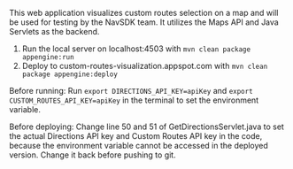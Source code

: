 This web application visualizes custom routes selection on a map and will be used
for testing by the NavSDK team.
It utilizes the Maps API and Java Servlets as the backend.

1. Run the local server on localhost:4503 with
`mvn clean package appengine:run`
2. Deploy to custom-routes-visualization.appspot.com with
`mvn clean package appengine:deploy`

Before running: Run `export DIRECTIONS_API_KEY=apiKey` and `export CUSTOM_ROUTES_API_KEY=apiKey` 
in the terminal to set the environment variable.

Before deploying: Change line 50 and 51 of GetDirectionsServlet.java to set the actual
Directions API key and Custom Routes API key in the code, because the environment variable cannot be accessed
in the deployed version. Change it back before pushing to git.